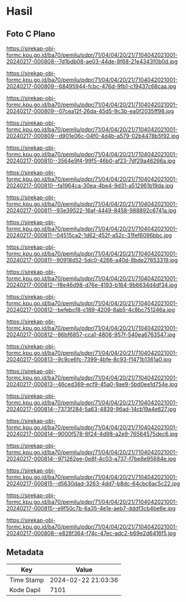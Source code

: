 # Hasil

## Foto C Plano

https://sirekap-obj-formc.kpu.go.id/ba70/pemilu/pdpr/71/04/04/20/21/7104042021001-20240217-000808--7d1bdb08-ae03-44de-8f68-21e4343f0b0d.jpg

https://sirekap-obj-formc.kpu.go.id/ba70/pemilu/pdpr/71/04/04/20/21/7104042021001-20240217-000809--68495944-fcbc-476d-9fb1-c19437c68caa.jpg

https://sirekap-obj-formc.kpu.go.id/ba70/pemilu/pdpr/71/04/04/20/21/7104042021001-20240217-000809--07cea12f-26da-45d5-9c3b-ea0f2035ff98.jpg

https://sirekap-obj-formc.kpu.go.id/ba70/pemilu/pdpr/71/04/04/20/21/7104042021001-20240217-000809--d901e06c-04f0-4d4b-a579-02b4478b5f92.jpg

https://sirekap-obj-formc.kpu.go.id/ba70/pemilu/pdpr/71/04/04/20/21/7104042021001-20240217-000810--3564e9f4-99f5-46b0-af23-7df29a46266a.jpg

https://sirekap-obj-formc.kpu.go.id/ba70/pemilu/pdpr/71/04/04/20/21/7104042021001-20240217-000810--fa1964ca-30ea-4be4-9d31-a512961b19da.jpg

https://sirekap-obj-formc.kpu.go.id/ba70/pemilu/pdpr/71/04/04/20/21/7104042021001-20240217-000811--93e39522-16af-4449-8458-988892c6741a.jpg

https://sirekap-obj-formc.kpu.go.id/ba70/pemilu/pdpr/71/04/04/20/21/7104042021001-20240217-000811--04515ca2-1d62-452f-a52c-31fef6096bbc.jpg

https://sirekap-obj-formc.kpu.go.id/ba70/pemilu/pdpr/71/04/04/20/21/7104042021001-20240217-000811--90918d52-5dc0-4266-a40d-8bde27653319.jpg

https://sirekap-obj-formc.kpu.go.id/ba70/pemilu/pdpr/71/04/04/20/21/7104042021001-20240217-000812--f8e46d98-d76e-4193-b164-9b6634d4df34.jpg

https://sirekap-obj-formc.kpu.go.id/ba70/pemilu/pdpr/71/04/04/20/21/7104042021001-20240217-000812--befebcf8-c189-4209-8ab5-4c8bc751246a.jpg

https://sirekap-obj-formc.kpu.go.id/ba70/pemilu/pdpr/71/04/04/20/21/7104042021001-20240217-000812--86bf6857-cca1-4806-957f-540ea6763547.jpg

https://sirekap-obj-formc.kpu.go.id/ba70/pemilu/pdpr/71/04/04/20/21/7104042021001-20240217-000813--9c9ce6fc-7399-4bfe-8c93-f1471b1361a0.jpg

https://sirekap-obj-formc.kpu.go.id/ba70/pemilu/pdpr/71/04/04/20/21/7104042021001-20240217-000813--46ced369-ecf9-45a0-9ae9-5bd0ee1d754e.jpg

https://sirekap-obj-formc.kpu.go.id/ba70/pemilu/pdpr/71/04/04/20/21/7104042021001-20240217-000814--7373f284-5a63-4839-96ad-14cb19a4e627.jpg

https://sirekap-obj-formc.kpu.go.id/ba70/pemilu/pdpr/71/04/04/20/21/7104042021001-20240217-000814--9000f578-6f24-4d98-a2e9-76564575dec6.jpg

https://sirekap-obj-formc.kpu.go.id/ba70/pemilu/pdpr/71/04/04/20/21/7104042021001-20240217-000814--971262ee-0e8f-4c03-a737-f7be8e95684e.jpg

https://sirekap-obj-formc.kpu.go.id/ba70/pemilu/pdpr/71/04/04/20/21/7104042021001-20240217-000815--d5630dad-3263-4dd7-b8dc-64cbc6ac5c22.jpg

https://sirekap-obj-formc.kpu.go.id/ba70/pemilu/pdpr/71/04/04/20/21/7104042021001-20240217-000815--e9f50c7b-6a35-4e1e-aeb7-dddf3cb4be6e.jpg

https://sirekap-obj-formc.kpu.go.id/ba70/pemilu/pdpr/71/04/04/20/21/7104042021001-20240217-000808--e828f364-f74c-47ec-adc2-b69e2d6416f5.jpg


## Metadata

| Key        | Value               |
| ---------- | ------------------- |
| Time Stamp | 2024-02-22 21:03:36 |
| Kode Dapil | 7101                |



